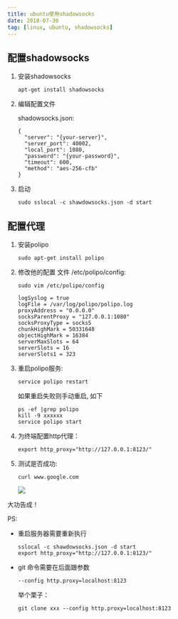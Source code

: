 ```yaml
---
title: ubuntu使用shadowsocks
date: 2018-07-30
tag: [linux, ubuntu, shadowsocks]
---
```


## 配置shadowsocks

1. 安装shadowsocks

   ```
   apt-get install shadowsocks
   ```

2. 编辑配置文件

   shadowsocks.json:

   ```
   {
     "server": "{your-server}",
     "server_port": 40002,
     "local_port": 1080,
     "password": "{your-password}",
     "timeout": 600,
     "method": "aes-256-cfb"
   }
   ```

3. 启动

   ```
   sudo sslocal -c shawdowsocks.json -d start
   ```

## 配置代理

1. 安装polipo

   ```
   sudo apt-get install polipo
   ```

2. 修改他的配置 文件 /etc/polipo/config:

   ```
   sudo vim /etc/polipo/config
   ```

   ```
   logSyslog = true
   logFile = /var/log/polipo/polipo.log
   proxyAddress = "0.0.0.0"
   socksParentProxy = "127.0.0.1:1080"
   socksProxyType = socks5
   chunkHighMark = 50331648
   objectHighMark = 16384
   serverMaxSlots = 64
   serverSlots = 16
   serverSlots1 = 323
   ```

3. 重启polipo服务:

   ```
   service polipo restart
   ```

   如果重启失败则手动重启, 如下

   ```
   ps -ef |grep polipo
   kill -9 xxxxxx
   service polipo start
   ```

4. 为终端配置http代理：

   ```
   export http_proxy="http://127.0.0.1:8123/"
   ```

5. 测试是否成功:

   ```
   curl www.google.com
   ```

   ![](https://images.pandaomeng.com/f0ea757cbabaebe9f766731256cc0303.jpg)

大功告成！

PS: 

- 重启服务器需要重新执行

  ```
  sslocal -c shawdowsocks.json -d start
  export http_proxy="http://127.0.0.1:8123/"
  ```

- git 命令需要在后面跟参数

  ```
  --config http.proxy=localhost:8123
  ```

  举个栗子：

  ```
  git clone xxx --config http.proxy=localhost:8123
  ```
